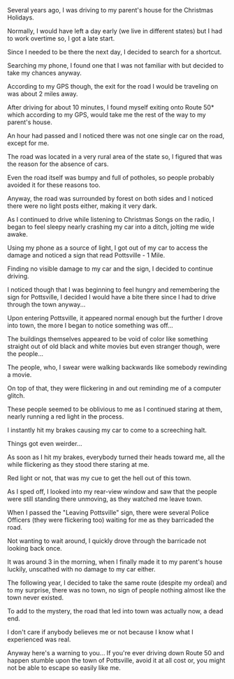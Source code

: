 Several years ago, I was driving to my parent's house for the Christmas Holidays.

Normally, I would have left a day early (we live in different states) but I had to work overtime so, I got a late start.

Since I needed to be there the next day, I decided to search for a shortcut.

Searching my phone, I found one that I was not familiar with but decided to take my chances anyway.

According to my GPS though, the exit for the road I would be traveling on was about 2 miles away. 

After driving for about 10 minutes, I found myself exiting onto Route 50* which according to my GPS, would take me the rest of the way to my parent's house.

An hour had passed and I noticed there was not one single car on the road, except for me.

The road was located in a very rural area of the state so, I figured that was the reason for the absence of cars.

Even the road itself was bumpy and full of potholes, so people probably avoided it for these reasons too.

Anyway, the road was surrounded by forest on both sides and I noticed there were no light posts either, making it very dark.

As I continued to drive while listening to Christmas Songs on the radio, I began to feel sleepy nearly crashing my car into a ditch, jolting me wide awake.

Using my phone as a source of light, I got out of my car to access the damage and noticed a sign that read Pottsville - 1 Mile.

Finding no visible damage to my car and the sign, I decided to continue driving.

I noticed though that I was beginning to feel hungry and remembering the sign for Pottsville, I decided I would have a bite there since I had to drive through the town anyway...

Upon entering Pottsville, it appeared normal enough but the further I drove into town, the more I began to notice something was off...

The buildings themselves appeared to be void of color like something straight out of old black and white movies but even stranger though, were the people...

The people, who, I swear were walking backwards like somebody rewinding a movie.

On top of that, they were flickering in and out reminding me of a computer glitch.

These people seemed to be oblivious to me as I continued staring at them, nearly running a red light in the process.

I instantly hit my brakes causing my car to come to a screeching halt.

Things got even weirder... 

As soon as I hit my brakes, everybody turned their heads toward me, all the while flickering as they stood there staring at me.

Red light or not, that was my cue to get the hell out of this town.

As I sped off, I looked into my rear-view window and saw that the people were still standing there unmoving, as they watched me leave town.

When I passed the "Leaving Pottsville" sign, there were several Police Officers (they were flickering too) waiting for me as they barricaded the road.

Not wanting to wait around, I quickly drove through the barricade not looking back once.

It was around 3 in the morning, when I finally made it to my parent's house luckily, unscathed with no damage to my car either.

The following year, I decided to take the same route (despite my ordeal) and to my surprise, there was no town, no sign of people nothing almost like the town never existed.

To add to the mystery, the road that led into town was actually now, a dead end.

I don't care if anybody believes me or not because I know what I experienced was real.

Anyway here's a warning to you... If you're ever driving down Route 50 and happen stumble upon the town of Pottsville, avoid it at all cost or, you might not be able to escape so easily like me.